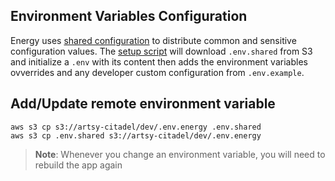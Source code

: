 ## Environment Variables Configuration

Energy uses [shared configuration](https://github.com/artsy/README/blob/main/playbooks/development-environments.md#shared-configuration) to distribute common and sensitive configuration values. The [setup script](../scripts/prepare-env-vars) will download `.env.shared` from S3 and initialize a `.env` with its content then adds the environment variables ovverrides and any developer custom configuration from `.env.example`.

## Add/Update remote environment variable

```
aws s3 cp s3://artsy-citadel/dev/.env.energy .env.shared
aws s3 cp .env.shared s3://artsy-citadel/dev/.env.energy
```

> **Note**: Whenever you change an environment variable, you will need to rebuild the app again
